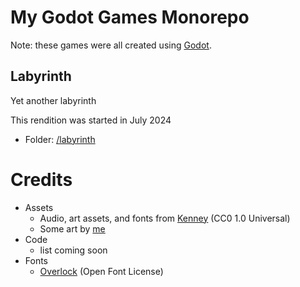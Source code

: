 # My Godot Games Monorepo

Note: these games were all created using [Godot](https://godotengine.org/).

## Labyrinth

Yet another labyrinth

This rendition was started in July 2024

* Folder: [/labyrinth](./labyrinth)


# Credits

* Assets
  * Audio, art assets, and fonts from [Kenney](https://kenney.nl/assets) (CC0 1.0 Universal)
  * Some art by [me](https://github.com/mapsandapps)
* Code
  * list coming soon
* Fonts
  * [Overlock](https://fonts.google.com/specimen/Overlock) (Open Font License)
